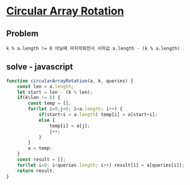 # [Circular Array Rotation](https://www.hackerrank.com/challenges/circular-array-rotation/problem)
## Problem
```
k % a.length != 0 아닐때 마지막회전시 시작값 a.length - (k % a.length)
```

## solve - javascript
```javascript
function circularArrayRotation(a, k, queries) {
    const len = a.length;
    let start = len - (k % len);
    if(k%len != 0) {
        const temp = [];
        for(let i=0,j=0; i<a.length; i++) {
            if(start+i < a.length) temp[i] = a[start+i];
            else {
                temp[i] = a[j];
                j++;
            }
        }
        a = temp;
    }
    const result = [];
    for(let i=0; i<queries.length; i++) result[i] = a[queries[i]];
    return result;
}
```
